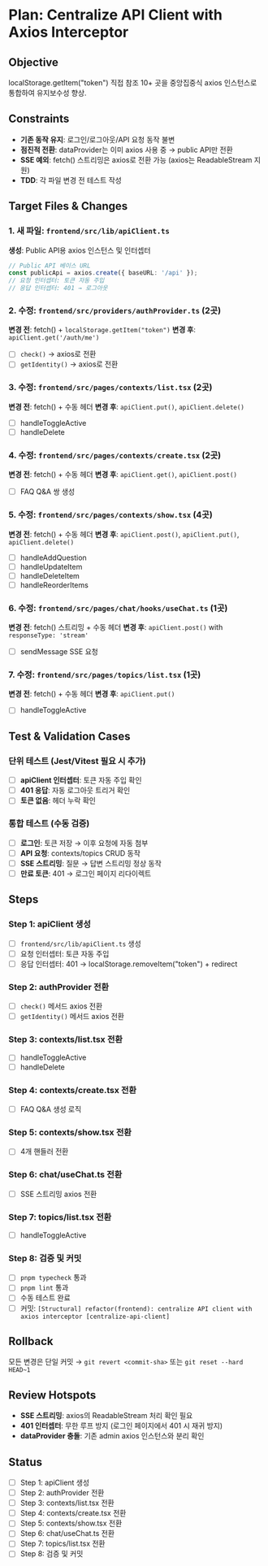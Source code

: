 # Plan: Centralize API Client with Axios Interceptor

## Objective
localStorage.getItem("token") 직접 참조 10+ 곳을 중앙집중식 axios 인스턴스로 통합하여 유지보수성 향상.

## Constraints
- **기존 동작 유지**: 로그인/로그아웃/API 요청 동작 불변
- **점진적 전환**: dataProvider는 이미 axios 사용 중 → public API만 전환
- **SSE 예외**: fetch() 스트리밍은 axios로 전환 가능 (axios는 ReadableStream 지원)
- **TDD**: 각 파일 변경 전 테스트 작성

## Target Files & Changes

### 1. 새 파일: `frontend/src/lib/apiClient.ts`
**생성**: Public API용 axios 인스턴스 및 인터셉터
```typescript
// Public API 베이스 URL
const publicApi = axios.create({ baseURL: '/api' });
// 요청 인터셉터: 토큰 자동 주입
// 응답 인터셉터: 401 → 로그아웃
```

### 2. 수정: `frontend/src/providers/authProvider.ts` (2곳)
**변경 전**: fetch() + `localStorage.getItem("token")`
**변경 후**: `apiClient.get('/auth/me')`
- [ ] `check()` → axios로 전환
- [ ] `getIdentity()` → axios로 전환

### 3. 수정: `frontend/src/pages/contexts/list.tsx` (2곳)
**변경 전**: fetch() + 수동 헤더
**변경 후**: `apiClient.put()`, `apiClient.delete()`
- [ ] handleToggleActive
- [ ] handleDelete

### 4. 수정: `frontend/src/pages/contexts/create.tsx` (2곳)
**변경 전**: fetch() + 수동 헤더
**변경 후**: `apiClient.get()`, `apiClient.post()`
- [ ] FAQ Q&A 쌍 생성

### 5. 수정: `frontend/src/pages/contexts/show.tsx` (4곳)
**변경 전**: fetch() + 수동 헤더
**변경 후**: `apiClient.post()`, `apiClient.put()`, `apiClient.delete()`
- [ ] handleAddQuestion
- [ ] handleUpdateItem
- [ ] handleDeleteItem
- [ ] handleReorderItems

### 6. 수정: `frontend/src/pages/chat/hooks/useChat.ts` (1곳)
**변경 전**: fetch() 스트리밍 + 수동 헤더
**변경 후**: `apiClient.post()` with `responseType: 'stream'`
- [ ] sendMessage SSE 요청

### 7. 수정: `frontend/src/pages/topics/list.tsx` (1곳)
**변경 전**: fetch() + 수동 헤더
**변경 후**: `apiClient.put()`
- [ ] handleToggleActive

## Test & Validation Cases

### 단위 테스트 (Jest/Vitest 필요 시 추가)
- [ ] **apiClient 인터셉터**: 토큰 자동 주입 확인
- [ ] **401 응답**: 자동 로그아웃 트리거 확인
- [ ] **토큰 없음**: 헤더 누락 확인

### 통합 테스트 (수동 검증)
- [ ] **로그인**: 토큰 저장 → 이후 요청에 자동 첨부
- [ ] **API 요청**: contexts/topics CRUD 동작
- [ ] **SSE 스트리밍**: 질문 → 답변 스트리밍 정상 동작
- [ ] **만료 토큰**: 401 → 로그인 페이지 리다이렉트

## Steps

### Step 1: apiClient 생성
- [ ] `frontend/src/lib/apiClient.ts` 생성
- [ ] 요청 인터셉터: 토큰 자동 주입
- [ ] 응답 인터셉터: 401 → localStorage.removeItem("token") + redirect

### Step 2: authProvider 전환
- [ ] `check()` 메서드 axios 전환
- [ ] `getIdentity()` 메서드 axios 전환

### Step 3: contexts/list.tsx 전환
- [ ] handleToggleActive
- [ ] handleDelete

### Step 4: contexts/create.tsx 전환
- [ ] FAQ Q&A 생성 로직

### Step 5: contexts/show.tsx 전환
- [ ] 4개 핸들러 전환

### Step 6: chat/useChat.ts 전환
- [ ] SSE 스트리밍 axios 전환

### Step 7: topics/list.tsx 전환
- [ ] handleToggleActive

### Step 8: 검증 및 커밋
- [ ] `pnpm typecheck` 통과
- [ ] `pnpm lint` 통과
- [ ] 수동 테스트 완료
- [ ] 커밋: `[Structural] refactor(frontend): centralize API client with axios interceptor [centralize-api-client]`

## Rollback
모든 변경은 단일 커밋 → `git revert <commit-sha>` 또는 `git reset --hard HEAD~1`

## Review Hotspots
- **SSE 스트리밍**: axios의 ReadableStream 처리 확인 필요
- **401 인터셉터**: 무한 루프 방지 (로그인 페이지에서 401 시 재귀 방지)
- **dataProvider 충돌**: 기존 admin axios 인스턴스와 분리 확인

## Status
- [ ] Step 1: apiClient 생성
- [ ] Step 2: authProvider 전환
- [ ] Step 3: contexts/list.tsx 전환
- [ ] Step 4: contexts/create.tsx 전환
- [ ] Step 5: contexts/show.tsx 전환
- [ ] Step 6: chat/useChat.ts 전환
- [ ] Step 7: topics/list.tsx 전환
- [ ] Step 8: 검증 및 커밋
